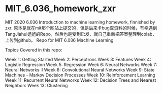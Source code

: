 # MIT_6.036_homework_zxr
MIT 2020 6.036 Introduction to machine learning homework, finnished by zxr.
原本是就在mit那个网站上提交的，但是后来卡bug查资料的时候，有幸遇到TangJiahui姐姐的Repo，然后也是受到启发，就自己重新把答案整理到colab，上传到github。
Repo for MIT 6.036 Machine Learning

Topics Covered in this repo:

Week 1: Getting Started
Week 2: Perceptrons
Week 3: Features
Week 4: Logistic Regression
Week 5: Regression
Week 6: Neural Networks
Week 7: Neural Networks II
Week 8: Convolutional Neural Networks
Week 9: State Machines - Markov Decision Processes
Week 10: Reinforcement Learning
Week 11: Recurrent Neural Networks
Week 12: Decision Trees and Nearest Neighbors
Week 13: Clustering
